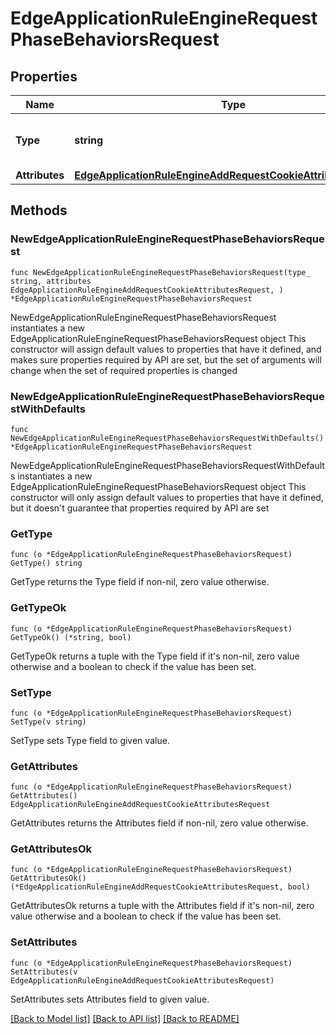 # EdgeApplicationRuleEngineRequestPhaseBehaviorsRequest

## Properties

Name | Type | Description | Notes
------------ | ------------- | ------------- | -------------
**Type** | **string** | * &#x60;add_request_cookie&#x60; - add_request_cookie | 
**Attributes** | [**EdgeApplicationRuleEngineAddRequestCookieAttributesRequest**](EdgeApplicationRuleEngineAddRequestCookieAttributesRequest.md) |  | 

## Methods

### NewEdgeApplicationRuleEngineRequestPhaseBehaviorsRequest

`func NewEdgeApplicationRuleEngineRequestPhaseBehaviorsRequest(type_ string, attributes EdgeApplicationRuleEngineAddRequestCookieAttributesRequest, ) *EdgeApplicationRuleEngineRequestPhaseBehaviorsRequest`

NewEdgeApplicationRuleEngineRequestPhaseBehaviorsRequest instantiates a new EdgeApplicationRuleEngineRequestPhaseBehaviorsRequest object
This constructor will assign default values to properties that have it defined,
and makes sure properties required by API are set, but the set of arguments
will change when the set of required properties is changed

### NewEdgeApplicationRuleEngineRequestPhaseBehaviorsRequestWithDefaults

`func NewEdgeApplicationRuleEngineRequestPhaseBehaviorsRequestWithDefaults() *EdgeApplicationRuleEngineRequestPhaseBehaviorsRequest`

NewEdgeApplicationRuleEngineRequestPhaseBehaviorsRequestWithDefaults instantiates a new EdgeApplicationRuleEngineRequestPhaseBehaviorsRequest object
This constructor will only assign default values to properties that have it defined,
but it doesn't guarantee that properties required by API are set

### GetType

`func (o *EdgeApplicationRuleEngineRequestPhaseBehaviorsRequest) GetType() string`

GetType returns the Type field if non-nil, zero value otherwise.

### GetTypeOk

`func (o *EdgeApplicationRuleEngineRequestPhaseBehaviorsRequest) GetTypeOk() (*string, bool)`

GetTypeOk returns a tuple with the Type field if it's non-nil, zero value otherwise
and a boolean to check if the value has been set.

### SetType

`func (o *EdgeApplicationRuleEngineRequestPhaseBehaviorsRequest) SetType(v string)`

SetType sets Type field to given value.


### GetAttributes

`func (o *EdgeApplicationRuleEngineRequestPhaseBehaviorsRequest) GetAttributes() EdgeApplicationRuleEngineAddRequestCookieAttributesRequest`

GetAttributes returns the Attributes field if non-nil, zero value otherwise.

### GetAttributesOk

`func (o *EdgeApplicationRuleEngineRequestPhaseBehaviorsRequest) GetAttributesOk() (*EdgeApplicationRuleEngineAddRequestCookieAttributesRequest, bool)`

GetAttributesOk returns a tuple with the Attributes field if it's non-nil, zero value otherwise
and a boolean to check if the value has been set.

### SetAttributes

`func (o *EdgeApplicationRuleEngineRequestPhaseBehaviorsRequest) SetAttributes(v EdgeApplicationRuleEngineAddRequestCookieAttributesRequest)`

SetAttributes sets Attributes field to given value.



[[Back to Model list]](../README.md#documentation-for-models) [[Back to API list]](../README.md#documentation-for-api-endpoints) [[Back to README]](../README.md)


